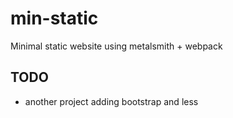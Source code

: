 # min-static

Minimal static website using metalsmith + webpack


## TODO

  * another project adding bootstrap and less
